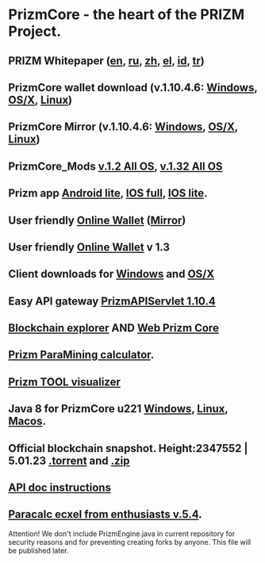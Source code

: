 # PrizmCore - the heart of the PRIZM Project.

## PRIZM Whitepaper ([en](https://tech.prizm.vip/files/prizm_wp_en.pdf), [ru](https://tech.prizm.vip/files/prizm_wp_ru.pdf), [zh](https://tech.prizm.vip/files/prizm_wp_zh.pdf), [el](https://tech.prizm.vip/files/prizm_wp_el.pdf), [id](https://tech.prizm.vip/files/prizm_wp_id.pdf), [tr](https://tech.prizm.vip/files/prizm_wp_tr.pdf))

## PrizmCore wallet download (v.1.10.4.6: [Windows](http://tech.prizm.space/files/prizm-dist-1.10.4.6-win.exe), [OS/X](http://tech.prizm.space/files/prizm-dist-1.10.4.6-mac.dmg), [Linux](http://tech.prizm.space/files/prizm-dist-1.10.4.6-linux.tgz))

## PrizmCore Mirror (v.1.10.4.6: [Windows](https://tech.prizm.vip/files/prizm-dist-1.10.4.6-win.exe), [OS/X](https://tech.prizm.vip/files/prizm-dist-1.10.4.6-mac.dmg), [Linux](https://tech.prizm.vip/files/prizm-dist-1.10.4.6-linux.tgz))

## PrizmCore_Mods [v.1.2 All OS](https://tech.prizm.vip/files/PrizmCore_Mod_v.1.2_final.zip), [v.1.32 All OS](https://tech.prizm.vip/files/PrizmCore_Mod_v.1.32.zip)

## Prizm app [Android lite](https://tech.prizm.vip/files/prizm.apk), [IOS full](https://apps.apple.com/ru/app/prizm-wallet/id1451337725), [IOS lite](https://apps.apple.com/ru/app/prizm-light/id1549745442).

## User friendly [Online Wallet](https://wallet.prizm.space/) ([Mirror](https://wallet.prizm-space.com/))

## User friendly [Online Wallet](https://wallet.prizm.vip/) v 1.3

## Client downloads for [Windows](https://tech.prizm.vip/files/PRIZM_Wallet_Setup.exe) and [OS/X](https://tech.prizm.vip/files/PRIZM_Wallet.dmg)

## Easy API gateway [PrizmAPIServlet 1.10.4](https://tech.prizm.vip/files/prizm-api-1.10.4.tgz)

## [Blockchain explorer](https://blockchain.prizm.vip/) AND [Web Prizm Core](https://core.prizm.vip/)

## [Prizm ParaMining calculator](https://paracalc.prizm.space/).

## [Prizm TOOL visualizer](https://tool-prizm.space/)

## Java 8 for PrizmCore u221 [Windows](https://tech.prizm.vip/files/JavaWindows8u221.zip), [Linux](https://tech.prizm.vip/files/JavaLinux8u221.zip), [Macos](https://tech.prizm.vip/files/JavaMacOS8u221.zip).

## Official blockchain snapshot. Height:2347552 | 5.01.23 [.torrent](https://tech.prizm.vip/files/prizm_db.torrent) and [.zip](https://tech.prizm.vip/files/prizm_db.zip)

## [API doc instructions](https://blockchain.prizm.vip/api-doc/PRIZM_API.html)

## [Paracalc ecxel from enthusiasts v.5.4](https://tech.prizm.vip/files/PARACALC_5.4.xlsm).


Attention! We don't include PrizmEngine.java in current repository for security reasons and for preventing creating forks by anyone. This file will be published later.
